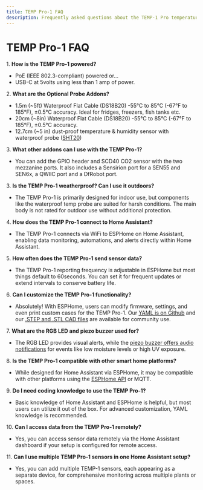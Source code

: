 ```yaml
---
title: TEMP Pro-1 FAQ
description: Frequently asked questions about the TEMP-1 Pro temperature sensor.
---
```

# **TEMP Pro-1 FAQ**

1\. **How is the TEMP Pro-1 powered?**

* PoE (IEEE 802.3-compliant) powered or...
* USB-C at 5volts using less than 1 amp of power.

2\. **What are the Optional Probe Addons?**

* 1\.5m (~5ft) Waterproof Flat Cable (DS18B20) -55°C to 85°C (-67°F to 185°F), ±0.5°C accuracy. Ideal for fridges, freezers, fish tanks etc.
* 20cm (~8in) Waterproof Flat Cable (DS18B20) -55°C to 85°C (-67°F to 185°F), ±0.5°C accuracy.
* 12\.7cm (~5 in) dust-proof temperature & humidity sensor with waterproof probe (<a href="https://wiki.dfrobot.com/SHT20_I2C_Temperature_%26_Humidity_Sensor__Waterproof_Probe__SKU__SEN0227" target="_blank" rel="noreferrer nofollow noopener">SHT20</a>)

3\. **What other addons can I use with the TEMP Pro-1?**

* You can add the GPIO header and SCD40 CO2 sensor with the two mezzanine ports. It also includes a Sensirion port for a SEN55 and SEN6x, a QWIIC port and a DfRobot port.

3\. **Is the TEMP Pro-1 weatherproof? Can I use it outdoors?**

* The TEMP Pro-1 is primarily designed for indoor use, but components like the waterproof temp probe are suited for harsh conditions. The main body is not rated for outdoor use without additional protection.

4\. **How does the TEMP Pro-1 connect to Home Assistant?**

* The TEMP Pro-1 connects via WiFi to ESPHome on Home Assistant, enabling data monitoring, automations, and alerts directly within Home Assistant.

5\. **How often does the TEMP Pro-1 send sensor data?**

* The TEMP Pro-1 reporting frequency is adjustable in ESPHome but most things default to 60seconds. You can set it for frequent updates or extend intervals to conserve battery life.

6\. **Can I customize the TEMP Pro-1 functionality?**

* Absolutely! With ESPHome, users can modify firmware, settings, and even print custom cases for the TEMP Pro-1. Our <a href="https://github.com/ApolloAutomation/TEMP-1" target="_blank" rel="noreferrer nofollow noopener">YAML is on Github</a> and our <a href="https://www.printables.com/@Apollo_1187039" target="_blank" rel="noreferrer nofollow noopener">.STEP and .STL CAD files</a> are available for community use.

7\. **What are the RGB LED and piezo buzzer used for?**

* The RGB LED provides visual alerts, while the <a href="https://wiki.apolloautomation.com/products/general/piezo/" title="Click here to go to the piezo buzzer wiki tutorial" target="_blank" rel="noreferrer nofollow noopener">piezo buzzer offers audio notifications</a> for events like low moisture levels or high UV exposure.

8\. **Is the TEMP Pro-1 compatible with other smart home platforms?**

* While designed for Home Assistant via ESPHome, it may be compatible with other platforms using the <a href="https://esphome.io/components/api.html" target="_blank" rel="noreferrer nofollow noopener">ESPHome API</a> or MQTT.

9\. **Do I need coding knowledge to use the TEMP Pro-1?**

* Basic knowledge of Home Assistant and ESPHome is helpful, but most users can utilize it out of the box. For advanced customization, YAML knowledge is recommended.

10\. **Can I access data from the TEMP Pro-1 remotely?**

* Yes, you can access sensor data remotely via the Home Assistant dashboard if your setup is configured for remote access.

11\. **Can I use multiple TEMP Pro-1 sensors in one Home Assistant setup?**

* Yes, you can add multiple TEMP-1 sensors, each appearing as a separate device, for comprehensive monitoring across multiple plants or spaces.